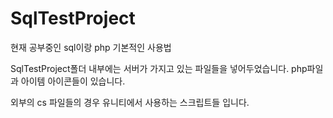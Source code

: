 # SqlTestProject
현재 공부중인 sql이랑 php 기본적인 사용법

SqlTestProject폴더 내부에는 서버가 가지고 있는 파일들을 넣어두었습니다. php파일과 아이템 아이콘들이 있습니다.

외부의 cs 파일들의 경우 유니티에서 사용하는 스크립트들 입니다.
